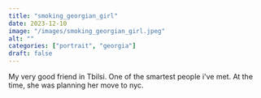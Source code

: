 ```yaml
---
title: "smoking_georgian_girl"
date: 2023-12-10
image: "/images/smoking_georgian_girl.jpeg"
alt: ""
categories: ["portrait", "georgia"]
draft: false
---
```


My very good friend in Tbilsi. One of the smartest people i've met. At the time, she was planning her move to nyc.